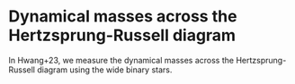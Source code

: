 # Dynamical masses across the Hertzsprung-Russell diagram

In Hwang+23, we measure the dynamical masses across the Hertzsprung-Russell diagram using the wide binary stars. 
